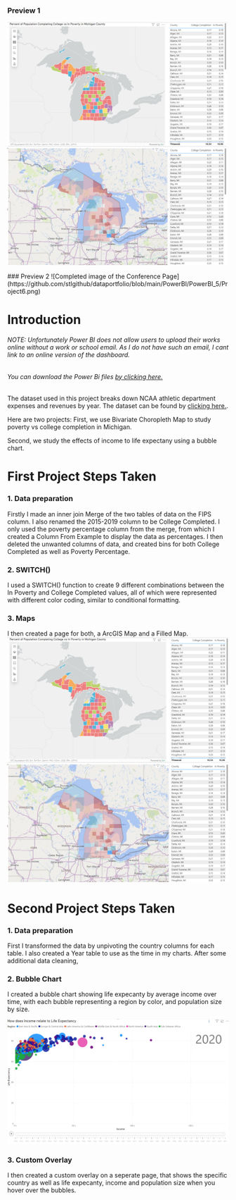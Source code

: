 ### Preview 1
<p float="left">
  <img src="https://github.com/stlgithub/dataportfolio/blob/main/PowerBI/PowerBI_5/Project5.png" width="500" />
  <img src="https://github.com/stlgithub/dataportfolio/blob/main/PowerBI/PowerBI_5/Project5_2.png" width="500" /> 
</p>
### Preview 2
![Completed image of the Conference Page](https://github.com/stlgithub/dataportfolio/blob/main/PowerBI/PowerBI_5/Project6.png)

# Introduction

###### <em>NOTE: Unfortunately Power BI does not allow users to upload their works online without a work or school email. As I do not have such an email, I cant link to an online version of the dashboard.
###### You can download the Power Bi files [by clicking here.](https://github.com/stlgithub/dataportfolio/blob/main/powerbi_files/Project2.pbix)</em>

The dataset used in this project breaks down NCAA athletic department expenses and revenues by year.
The dataset can be found by [clicking here.](https://data.world/jbaucke/2021-w1-power-bi-wow-ncaa-financials).

Here are two projects:
First, we use Bivariate Choropleth Map to study poverty vs college completion in Michigan.

Second, we study the effects of income to life expectany using a bubble chart.

# First Project Steps Taken

### 1. Data preparation

Firstly I made an inner join Merge of the two tables of data on the FIPS column. I also renamed the 2015-2019 column to be College Completed. I only used the poverty percentage column from the merge, from which I created a Column From Example to display the data as percentages.
I then deleted the unwanted columns of data, and created bins for both College Completed as well as Poverty Percentage.

### 2. SWITCH()

I used a SWITCH() function to create 9 different combinations between the In Poverty and College Completed values, all of which were represented with different color coding, similar to conditional formatting.

### 3. Maps

I then created a page for both, a ArcGIS Map and a Filled Map.
![Completed image of the Conference Page](https://github.com/stlgithub/dataportfolio/blob/main/PowerBI/PowerBI_5/Project5.png)
![Completed image of the Conference Page](https://github.com/stlgithub/dataportfolio/blob/main/PowerBI/PowerBI_5/Project5_2.png)

# Second Project Steps Taken

### 1. Data preparation

First I transformed the data by unpivoting the country columns for each table. I also created a Year table to use as the time in my charts.
After some additional data cleaning, 

### 2. Bubble Chart

I created a bubble chart showing life expecanty by average income over time, with each bubble representing a region by color, and population size by size.

![Completed image of the Conference Page](https://github.com/stlgithub/dataportfolio/blob/main/PowerBI/PowerBI_5/Project6.png)

### 3. Custom Overlay

I then created a custom overlay on a seperate page, that shows the specific country as well as life expecanty, income and population size when you hover over the bubbles.
